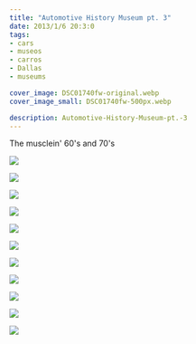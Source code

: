 ```yaml
---
title: "Automotive History Museum pt. 3"
date: 2013/1/6 20:3:0
tags: 
- cars
- museos
- carros
- Dallas
- museums

cover_image: DSC01740fw-original.webp
cover_image_small: DSC01740fw-500px.webp

description: Automotive-History-Museum-pt.-3
---
```



The musclein' 60's and 70's

[![](DSC01740fw-800px.webp)](DSC01740fw-original.webp)

  

[![](DSC01742fw-800px.webp)](DSC01742fw-original.webp)

  

[![](DSC01751fw-800px.webp)](DSC01751fw-original.webp)

  

[![](DSC01764fw-800px.webp)](DSC01764fw-original.webp)

  

[![](DSC01762bfw-800px.webp)](DSC01762bfw-original.webp)

  

[![](DSC01761fw-800px.webp)](DSC01761fw-original.webp)

  

[![](DSC01784fw-800px.webp)](DSC01784fw-original.webp)

  

[![](DSC01794fw-800px.webp)](DSC01794fw-original.webp)

  

[![](DSC01796fw-800px.webp)](DSC01796fw-original.webp)

  

[![](DSC01799fw-800px.webp)](DSC01799fw-original.webp)

  

[![](DSC01734fw-800px.webp)](DSC01734fw-original.webp)
